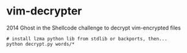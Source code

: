 vim-decrypter
=============

2014 Ghost in the Shellcode challenge to decrypt vim-encrypted files

    # install lzma python lib from stdlib or backports, then...
    python decrypt.py words/*

